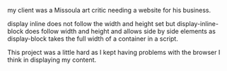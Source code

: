 my client was a Missoula art critic needing a website for his business.

display inline does not follow the width and height set but display-inline-block does follow width and height and allows side by side elements as display-block takes the full width of a container in a script. 

This project was a little hard as I kept having problems with the browser I think in displaying my content.  
